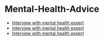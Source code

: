 # Mental-Health-Advice
- [Interview with mental health expert](https://jyotirgamya.org/story/sun-never-loses-light/)
- [Interview with mental health expert](https://jyotirgamya.org/story/dont-stress-stress/)
- [Interview with mental health expert](https://jyotirgamya.org/story/tihar-tales/)
